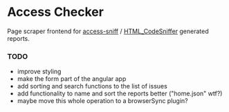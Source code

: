 # Access Checker

Page scraper frontend for [access-sniff](https://www.npmjs.com/package/access-sniff) / [HTML_CodeSniffer]() generated reports.


### TODO


-  improve styling
-  make the form part of the angular app
-  add sorting and search functions to the list of issues
-  add functionality to name and sort the reports better ("home.json" wtf?)
-  maybe move this whole operation to a browserSync plugin?

